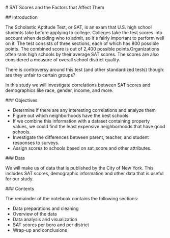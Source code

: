 <p># SAT Scores and the Factors that Affect Them</p>
<p>## Introduction</p>
<p>The Scholastic Aptitude Test, or SAT, is an exam that U.S. high school students take before applying to college. Colleges take the test scores into account when deciding who to admit, so it's fairly important to perform well on it. The test consists of three sections, each of which has 800 possible points. The combined score is out of 2,400 possible points.Organizations often rank high schools by their average SAT scores. The scores are also considered a measure of overall school district quality.</p>

<p>There is controversy around this test (and other standardized tests) though: are they unfair to certain groups?</p>

<p>In this study we will investigate correlations between SAT scores and demographics like race, gender, income, and more.</p>

<p>### Objectives</p>

* Determine if there are any interesting correlations and analyze them
* Figure out which neighborhoods have the best schools
 * If we combine this information with a dataset containing property values, we could find the least expensive neighborhoods that have good schools.
* Investigate the differences between parent, teacher, and student responses to surveys.
* Assign scores to schools based on sat_score and other attributes.

<p>### Data</p>
<p>We will make us of data that is published by the City of New York. This includes SAT scores, demographic information and other data that is useful for our study.</p>

<p>### Contents</p>

<p>The remainder of the notebook contains the following sections:</p>

* Data preparations and cleaning
* Overview of the data
* Data analysis and visualization
* SAT scores per boro and per district
* Wrap-up and conclusions
